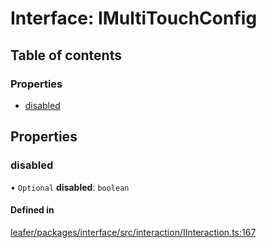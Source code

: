 # Interface: IMultiTouchConfig

## Table of contents

### Properties

- [disabled](IMultiTouchConfig.md#disabled)

## Properties

### disabled

• `Optional` **disabled**: `boolean`

#### Defined in

[leafer/packages/interface/src/interaction/IInteraction.ts:167](https://github.com/leaferjs/leafer/blob/985f85e/packages/interface/src/interaction/IInteraction.ts#L167)
